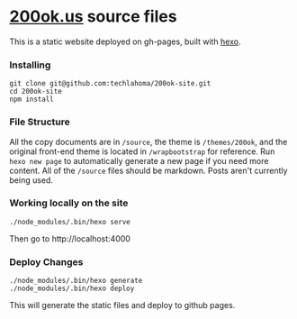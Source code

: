 # [200ok.us](http://200ok.us/) source files

This is a static website deployed on gh-pages, built with [hexo](https://hexo.io/).

### Installing

```
git clone git@github.com:techlahoma/200ok-site.git
cd 200ok-site
npm install
```

### File Structure

All the copy documents are in `/source`, the theme is `/themes/200ok`, and the original front-end theme is located in `/wrapbootstrap` for reference. Run `hexo new page` to automatically generate a new page if you need more content. All of the `/source` files should be markdown. Posts aren't currently being used.

### Working locally on the site

```
./node_modules/.bin/hexo serve
```

Then go to http://localhost:4000

### Deploy Changes

```
./node_modules/.bin/hexo generate
./node_modules/.bin/hexo deploy
```

This will generate the static files and deploy to github pages.
